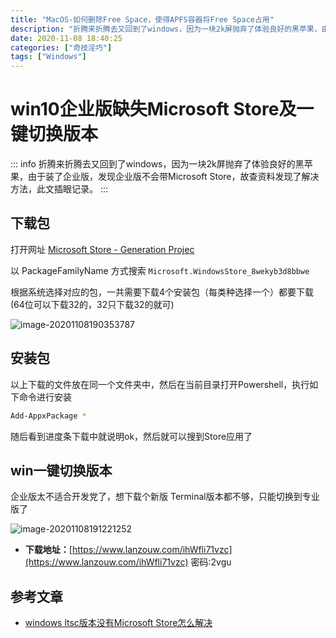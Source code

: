 ```yaml
---
title: "MacOS-如何删除Free Space，使得APFS容器将Free Space占用"
description: "折腾来折腾去又回到了windows，因为一块2k屏抛弃了体验良好的黑苹果，由于装了企业版，发现企业版不会带Microsoft Store，故查资料发现了解决方法，此文插眼记录。"
date: 2020-11-08 18:40:25
categories: ["奇技淫巧"]
tags: ["Windows"]
---
```


# win10企业版缺失Microsoft Store及一键切换版本

::: info
折腾来折腾去又回到了windows，因为一块2k屏抛弃了体验良好的黑苹果，由于装了企业版，发现企业版不会带Microsoft Store，故查资料发现了解决方法，此文插眼记录。
:::

## 下载包

打开网址 [Microsoft Store - Generation Projec](https://store.rg-adguard.net)

以 PackageFamilyName 方式搜索 `Microsoft.WindowsStore_8wekyb3d8bbwe`

根据系统选择对应的包，一共需要下载4个安装包（每类种选择一个）都要下载(64位可以下载32的，32只下载32的就可)

![image-20201108190353787](https://pic.yqqy.top/blog/20201108190857.png "选择版本")

## 安装包

以上下载的文件放在同一个文件夹中，然后在当前目录打开Powershell，执行如下命令进行安装

```bash
Add-AppxPackage *
```

随后看到进度条下载中就说明ok，然后就可以搜到Store应用了

## win一键切换版本

企业版太不适合开发党了，想下载个新版 Terminal版本都不够，只能切换到专业版了

![image-20201108191221252](https://pic.yqqy.top/blog/20201108191223.png "一键切换软件")

* **下载地址：**[https://www.lanzouw.com/ihWfli71vzc](https://www.lanzouw.com/ihWfli71vzc) 密码:2vgu

## 参考文章
* [windows ltsc版本没有Microsoft Store怎么解决](https://blog.csdn.net/ganquanzhong/article/details/98250380)